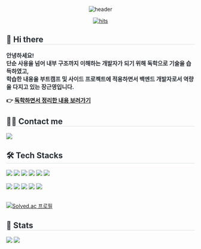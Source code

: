 <div align=center> 
	
![header](https://capsule-render.vercel.app/api?type=waving&color=gradient&height=120&section=header&text=Welcome%20to%20GeunHub&fontSize=50&fontColor=000000)

[![hits](https://myhits.vercel.app/api/hit/https%3A%2F%2Fgithub.com%2Fgeun-00?color=blue&label=hits&size=small)](https://myhits.vercel.app)

</div>

<div style="text-align: left;"> 
    <h2 style="border-bottom: 1px solid #d8dee4; color: #282d33;"> 👋 Hi there  </h2>  
    <div style="font-weight: 700; font-size: 15px; text-align: left; color: #282d33;"> 
		<p>
			안녕하세요! <br>
			단순 사용을 넘어 내부 구조까지 이해하는 개발자가 되기 위해 독학으로 기술을 습득하였고,<br>
			학습한 내용을 부트캠프 및 사이드 프로젝트에 적용하면서 백엔드 개발자로서 역량을 다지고 있는 장근영입니다.
		</p>
		<p>
  			👉 <a href="https://github.com/geun-00/TIL?tab=readme-ov-file#til-">독학하면서 정리한 내용 보러가기</a>
		</p>
	</div> 
</div>

<div style="text-align: left;">
    <h2 style="border-bottom: 1px solid #d8dee4; color: #282d33;"> 🧑‍💻 Contact me </h2>	
    <div style="text-align: left;"> 		
		<a href=mailto:jgy091411@gmail.com> 
			<img src="https://img.shields.io/badge/Gmail-EA4335?style=flat&logo=Gmail&logoColor=white&link=mailto:jgy091411@gmail.com"> 
		</a>	
	</div>
</div> 

<div style="text-align: left;">
  <h2 style="border-bottom: 1px solid #d8dee4; color: #282d33;"> 🛠️ Tech Stacks </h2>
  
  <div style="text-align: left;">
	<img src="https://img.shields.io/badge/Java-007396?style=flat&logo=openjdk&logoColor=white" />
	<img src="https://img.shields.io/badge/Spring-6DB33F?style=flat&logo=Spring&logoColor=white" />
  	<img src="https://img.shields.io/badge/Spring_Boot-6DB33F?style=flat&logo=Spring-Boot&logoColor=white" />
  	<img src="https://img.shields.io/badge/Spring_Security-6DB33F?style=flat&logo=Spring-Security&logoColor=white" />
	<img src="https://img.shields.io/badge/Spring_Data_Jpa-6DB33F?style=flat&logo=Spring%20Data%20JPA&logoColor=white">
	<img src="https://img.shields.io/badge/MySQL-4479A1?style=flat&logo=MySQL&logoColor=white" />
	  
  </div>
  <br>
  <div style="text-align: left;">
	<img src="https://img.shields.io/badge/Intellij IDEA-000000?style=flat&logo=intellijidea&logoColor=white" />
    <img src="https://img.shields.io/badge/Git-F05032?style=flat&logo=Git&logoColor=white" />
    <img src="https://img.shields.io/badge/GitHub-181717?style=flat&logo=GitHub&logoColor=white" />
	<img src="https://img.shields.io/badge/Slack-4A154B?style=flat&logo=Slack&logoColor=white" />
	<img src="https://img.shields.io/badge/Notion-000000?style=flat&logo=Notion&logoColor=white" />
  </div>
</div>

<br>

[![Solved.ac 프로필](http://mazassumnida.wtf/api/mini/generate_badge?boj=jyj9892)](https://solved.ac/jyj9892)


<div style="text-align: left;">
  <h2 style="border-bottom: 1px solid #d8dee4; color: #282d33;"> 🏅 Stats </h2> 
  <div style="text-align: left;"> 
	<img src="https://github-readme-stats.vercel.app/api?username=geun-00&show_icons=true&theme=swift">
	<img src="https://github-readme-stats.vercel.app/api/top-langs/?username=geun-00&layout=compact&theme=swift">
  </div>
</div>

